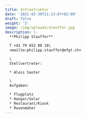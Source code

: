 ```yaml
---
title: Infrastruktur
date: '2021-03-30T21:13:07+02:00'
draft: false
weight: '5'
image: /img/uploads/stauffer.jpg
description: |-
  **Philipp Stauffer**

  T +41 79 652 80 18\
  <mailto:philipp.stauffer@mfgt.ch>

  \
  Stellvertreter:

  * Alois Sauter

  \
  Aufgaben:

  * Flugplatz
  * Hangar/Solar
  * Restaurant/Kiosk
  * Rasenmäher
---
```


